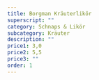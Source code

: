 ```yaml
---
title: Borgman Kräuterlikör
superscript: ""
category: Schnaps & Likör
subcategory: Kräuter
description: ""
price1: 3,0
price2: 5,5
price3: ""
order: 1
---
```

